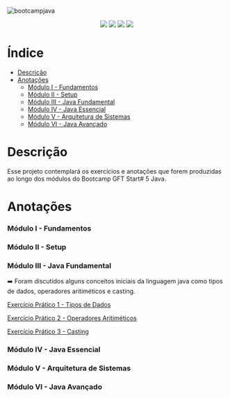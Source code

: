 ![bootcampjava](https://user-images.githubusercontent.com/104780405/167513996-b14fd5c5-afb6-48ac-8ce2-136b11170e7f.png)
<p align="center">
<img src="http://img.shields.io/static/v1?label=STATUS&message=EM%20DESENVOLVIMENTO&color=GREEN&style=for-the-badge"/>
  <img src="https://img.shields.io/badge/manjaro-35BF5C?style=for-the-badge&logo=manjaro&logoColor=white" />
   <img src="https://img.shields.io/badge/Java-ED8B00?style=for-the-badge&logo=java&logoColor=white" /> 
  <img src="https://img.shields.io/badge/Spring-6DB33F?style=for-the-badge&logo=spring&logoColor=white" />
</p>

# Índice
* [Descrição](#Descrição)
* [Anotações](#Anotações)
  * [Módulo I - Fundamentos](#Módulo-I---Fundamentos)
  * [ Módulo II - Setup](#Módulo-II---Setup)
  * [Módulo III - Java Fundamental](#Módulo-III---Java-Fundamental)
  * [Módulo IV - Java Essencial](#Módulo-IV---Java-Essencial)
  * [Módulo V - Arquitetura de Sistemas](#Módulo-V---Arquitetura-de-Sistemas)
  * [Módulo VI - Java Avançado](#Módulo-VI---Java-Avançado)

# Descrição
Esse projeto contemplará os exercícios e anotações que forem produzidas ao longo dos módulos do Bootcamp GFT Start# 5 Java.

# Anotações
### Módulo I - Fundamentos


### Módulo II - Setup


### Módulo III - Java Fundamental

➡️ Foram discutidos alguns conceitos iniciais da linguagem java como tipos de dados, operadores aritiméticos e casting.

[Exercício Prático 1 - Tipos de Dados](luisgued3s/bootcamp-java-dio/blob/5bebd996d2d6b314a15137957d26db2c4783dd95/Modulo%20III/Pratica1.java)

[Exercício Prático 2 - Operadores Aritiméticos](#)

[Exercício Prático 3 - Casting](#)

### Módulo IV - Java Essencial


### Módulo V - Arquitetura de Sistemas


### Módulo VI - Java Avançado

